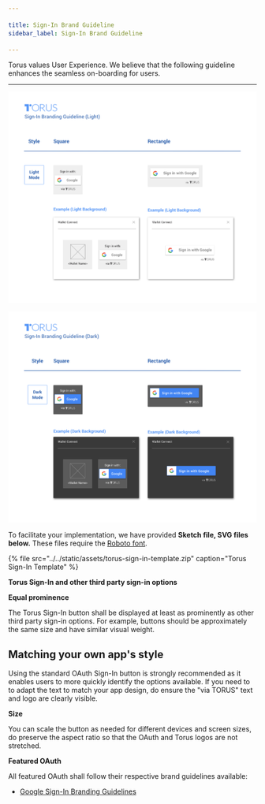 ```yaml
---

title: Sign-In Brand Guideline
sidebar_label: Sign-In Brand Guideline

---
```




Torus values User Experience. We believe that the following guideline enhances
the seamless on-boarding for users.

---


![Sign-In Light Mode](../../static/assets/torus-sign-in-branding-light-3x.png)

![Sign-In Dark Mode](../../static/assets/torus-sign-in-branding-dark-3x.png)

To facilitate your implementation, we have provided **Sketch file, SVG files below.** These files require the [Roboto font](https://developers.google.com/identity/branding-guidelines#font).

{% file src="../../static/assets/torus-sign-in-template.zip" caption="Torus Sign-In Template" %}

**Torus Sign-In and other third party sign-in options**

**Equal prominence**

The Torus Sign-In button shall be displayed at least as prominently as other third party sign-in options. For example, buttons should be approximately the same size and have similar visual weight.

## Matching your own app's style <a id="matching"></a>

Using the standard OAuth Sign-In button is strongly recommended as it enables users to more quickly identify the options available. If you need to to adapt the text to match your app design, do ensure the "via TORUS" text and logo are clearly visible.

**Size**

You can scale the button as needed for different devices and screen sizes, do preserve the aspect ratio so that the OAuth and Torus logos are not stretched.

**Featured OAuth**

All featured OAuth shall follow their respective brand guidelines available:

* [Google Sign-In Branding Guidelines](https://developers.google.com/identity/branding-guidelines#font)

